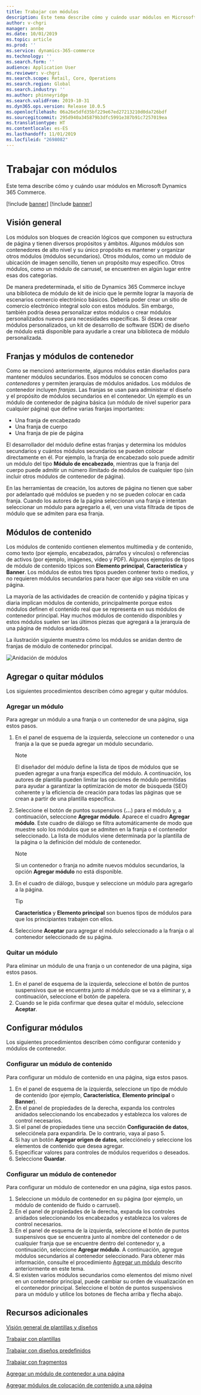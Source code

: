 ```yaml
---
title: Trabajar con módulos
description: Este tema describe cómo y cuándo usar módulos en Microsoft Dynamics 365 Commerce.
author: v-chgri
manager: annbe
ms.date: 10/01/2019
ms.topic: article
ms.prod: ''
ms.service: dynamics-365-commerce
ms.technology: ''
ms.search.form: ''
audience: Application User
ms.reviewer: v-chgri
ms.search.scope: Retail, Core, Operations
ms.search.region: Global
ms.search.industry: ''
ms.author: phinneyridge
ms.search.validFrom: 2019-10-31
ms.dyn365.ops.version: Release 10.0.5
ms.openlocfilehash: 06a26e5dfd35bf229e67ed27213210d0da726bdf
ms.sourcegitcommit: 295d940a345879b3dfc5991e387b91c7257019ea
ms.translationtype: HT
ms.contentlocale: es-ES
ms.lasthandoff: 11/01/2019
ms.locfileid: "2698082"
---
```

# <a name="work-with-modules"></a>Trabajar con módulos

Este tema describe cómo y cuándo usar módulos en Microsoft Dynamics 365 Commerce.

[!include [banner](includes/preview-banner.md)]
[!include [banner](includes/banner.md)]

## <a name="overview"></a>Visión general

Los módulos son bloques de creación lógicos que componen su estructura de página y tienen diversos propósitos y ámbitos. Algunos módulos son contenedores de alto nivel y su único propósito es mantener y organizar otros módulos (módulos secundarios). Otros módulos, como un módulo de ubicación de imagen sencillo, tienen un propósito muy específico. Otros módulos, como un módulo de carrusel, se encuentren en algún lugar entre esas dos categorías.

De manera predeterminada, el sitio de Dynamics 365 Commerce incluye una biblioteca de módulo de kit de inicio que le permite lograr la mayoría de escenarios comercio electrónico básicos. Debería poder crear un sitio de comercio electrónico integral solo con estos módulos. Sin embargo, también podría desea personalizar estos módulos o crear módulos personalizados nuevos para necesidades específicas. Si desea crear módulos personalizados, un kit de desarrollo de software (SDK) de diseño de módulo está disponible para ayudarle a crear una biblioteca de módulo personalizada.

## <a name="container-modules-and-slots"></a>Franjas y módulos de contenedor

Como se mencionó anteriormente, algunos módulos están diseñados para mantener módulos secundarios. Esos módulos se conocen como *contenedores* y permiten jerarquías de módulos anidados. Los módulos de contenedor incluyen *franjas*. Las franjas se usan para administrar el diseño y el propósito de módulos secundarios en el contenedor. Un ejemplo es un módulo de contenedor de página básica (un módulo de nivel superior para cualquier página) que define varias franjas importantes:

- Una franja de encabezado
- Una franja de cuerpo
- Una franja de pie de página

El desarrollador del módulo define estas franjas y determina los módulos secundarios y cuántos módulos secundarios se pueden colocar directamente en él. Por ejemplo, la franja de encabezado solo puede admitir un módulo del tipo **Módulo de encabezado**, mientras que la franja del cuerpo puede admitir un número ilimitado de módulos de cualquier tipo (sin incluir otros módulos de contenedor de página).

En las herramientas de creación, los autores de página no tienen que saber por adelantado qué módulos se pueden y no se pueden colocar en cada franja. Cuando los autores de la página seleccionan una franja e intentan seleccionar un módulo para agregarlo a él, ven una vista filtrada de tipos de módulo que se admiten para esa franja.

## <a name="content-modules"></a>Módulos de contenido

Los módulos de contenido contienen elementos multimedia y de contenido, como texto (por ejemplo, encabezados, párrafos y vínculos) o referencias de activos (por ejemplo, imágenes, vídeo y PDF). Algunos ejemplos de tipos de módulo de contenido típicos son **Elemento principal**, **Característica** y **Banner**. Los módulos de estos tres tipos pueden contener texto o medios, y no requieren módulos secundarios para hacer que algo sea visible en una página.

La mayoría de las actividades de creación de contenido y página típicas y diaria implican módulos de contenido, principalmente porque estos módulos definen el contenido real que se representa en sus módulos de contenedor principal. Hay muchos módulos de contenido disponibles y estos módulos suelen ser las últimos piezas que agregará a la jerarquía de una página de módulos anidados.

La ilustración siguiente muestra cómo los módulos se anidan dentro de franjas de módulo de contenedor principal.

![Anidación de módulos](../commerce/media/basic-module-nesting.png)

## <a name="add-or-remove-modules"></a>Agregar o quitar módulos

Los siguientes procedimientos describen cómo agregar y quitar módulos.

### <a name="add-a-module"></a>Agregar un módulo

Para agregar un módulo a una franja o un contenedor de una página, siga estos pasos.

1. En el panel de esquema de la izquierda, seleccione un contenedor o una franja a la que se pueda agregar un módulo secundario.

    > [!NOTE]
    > El diseñador del módulo define la lista de tipos de módulos que se pueden agregar a una franja específica del módulo. A continuación, los autores de plantilla pueden limitar las opciones de módulo permitidas para ayudar a garantizar la optimización de motor de búsqueda (SEO) coherente y la eficiencia de creación para todas las páginas que se crean a partir de una plantilla específica.

1. Seleccione el botón de puntos suspensivos (**...**) para el módulo y, a continuación, seleccione **Agregar módulo**. Aparece el cuadro **Agregar módulo**. Este cuadro de diálogo se filtra automáticamente de modo que muestre solo los módulos que se admiten en la franja o el contenedor seleccionado. La lista de módulos viene determinada por la plantilla de la página o la definición del módulo de contenedor.

    > [!NOTE]
    > Si un contenedor o franja no admite nuevos módulos secundarios, la opción **Agregar módulo** no está disponible.

1. En el cuadro de diálogo, busque y seleccione un módulo para agregarlo a la página.

    > [!TIP]
    > **Característica** y **Elemento principal** son buenos tipos de módulos para que los principiantes trabajen con ellos.

1. Seleccione **Aceptar** para agregar el módulo seleccionado a la franja o al contenedor seleccionado de su página.

### <a name="remove-a-module"></a>Quitar un módulo

Para eliminar un módulo de una franja o un contenedor de una página, siga estos pasos.

1. En el panel de esquema de la izquierda, seleccione el botón de puntos suspensivos que se encuentra junto al módulo que se va a eliminar y, a continuación, seleccione el botón de papelera.
1. Cuando se le pida confirmar que desea quitar el módulo, seleccione **Aceptar**.

## <a name="configure-modules"></a>Configurar módulos

Los siguientes procedimientos describen cómo configurar contenido y módulos de contenedor.

### <a name="configure-a-content-module"></a>Configurar un módulo de contenido

Para configurar un módulo de contenido en una página, siga estos pasos.

1. En el panel de esquema de la izquierda, seleccione un tipo de módulo de contenido (por ejemplo, **Característica**, **Elemento principal** o **Banner**).
1. En el panel de propiedades de la derecha, expanda los controles anidados seleccionando los encabezados y establezca los valores de control necesarios.
1. Si el panel de propiedades tiene una sección **Configuración de datos**, selecciónela para expandirla. De lo contrario, vaya al paso 5.
1. Si hay un botón **Agregar origen de datos**, selecciónelo y seleccione los elementos de contenido que desea agregar.
1. Especificar valores para controles de módulos requeridos o deseados.
1. Seleccione **Guardar**.

### <a name="configure-a-container-module"></a>Configurar un módulo de contenedor

Para configurar un módulo de contenedor en una página, siga estos pasos.

1. Seleccione un módulo de contenedor en su página (por ejemplo, un módulo de contenido de fluido o carrusel).
1. En el panel de propiedades de la derecha, expanda los controles anidados seleccionando los encabezados y establezca los valores de control necesarios.
1. En el panel de esquema de la izquierda, seleccione el botón de puntos suspensivos que se encuentra junto al nombre del contenedor o de cualquier franja que se encuentre dentro del contenedor y, a continuación, seleccione **Agregar módulo**. A continuación, agregue módulos secundarios al contenedor seleccionado. Para obtener más información, consulte el procedimiento [Agregar un módulo](#add-a-module) descrito anteriormente en este tema.
1. Si existen varios módulos secundarios como elementos del mismo nivel en un contenedor principal, puede cambiar su orden de visualización en el contenedor principal. Seleccione el botón de puntos suspensivos para un módulo y utilice los botones de flecha arriba y flecha abajo.

## <a name="additional-resources"></a>Recursos adicionales

[Visión general de plantillas y diseños](templates-layouts-overview.md)

[Trabajar con plantillas](work-with-templates.md)

[Trabajar con diseños predefinidos](work-with-layouts.md)

[Trabajar con fragmentos](work-with-fragments.md)

[Agregar un módulo de contenedor a una página](add-container-module.md)

[Agregar módulos de colocación de contenido a una página](add-content-placement-modules.md)

